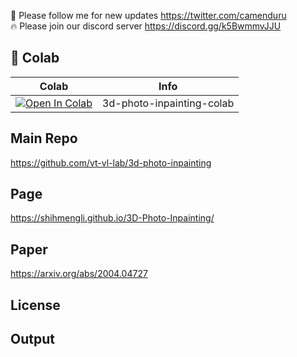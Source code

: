 🐣 Please follow me for new updates https://twitter.com/camenduru <br />
🔥 Please join our discord server https://discord.gg/k5BwmmvJJU

## 🦒 Colab

| Colab | Info
| --- | --- |
[![Open In Colab](https://colab.research.google.com/assets/colab-badge.svg)](https://colab.research.google.com/github/camenduru/3d-photo-inpainting-colab/blob/main/3d_photo_inpainting_colab.ipynb) | 3d-photo-inpainting-colab

## Main Repo
https://github.com/vt-vl-lab/3d-photo-inpainting

## Page
https://shihmengli.github.io/3D-Photo-Inpainting/

## Paper
https://arxiv.org/abs/2004.04727

## License

## Output
